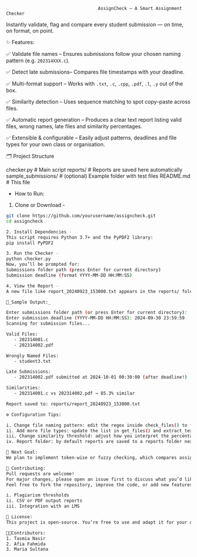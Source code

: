                                        AssignCheck – A Smart Assignment Checker

Instantly validate, flag and compare every student submission — on time, on format, on point.

✨ Features:

✅ Validate file names – Ensures submissions follow your chosen naming pattern (e.g. `202314XXX.c`).

✅ Detect late submissions– Compares file timestamps with your deadline.

✅ Multi-format support – Works with `.txt`, `.c`, `.cpp`, `.pdf`, `.l`, `.y` out of the box.

✅ Similarity detection – Uses sequence matching to spot copy–paste across files.

✅ Automatic report generation – Produces a clear text report listing valid files, wrong names, late files and similarity percentages.

✅ Extensible & configurable – Easily adjust patterns, deadlines and file types for your own class or organisation.

🗂 Project Structure

checker.py # Main script
reports/ # Reports are saved here automatically
sample_submissions/ # (optional) Example folder with test files
README.md # This file

- How to Run:

1. Clone or Download -
```bash
git clone https://github.com/yourusername/assigncheck.git
cd assigncheck

2. Install Dependencies -
This script requires Python 3.7+ and the PyPDF2 library:
pip install PyPDF2

3. Run the Checker -
python checker.py
Now, you’ll be prompted for:
Submissions folder path (press Enter for current directory)
Submission deadline (format YYYY-MM-DD HH:MM:SS)

4. View the Report -
A new file like report_20240923_153000.txt appears in the reports/ folder and is also printed to the console.

📝_Sample Output:_

Enter submissions folder path (or press Enter for current directory): ./submissions
Enter submission deadline (YYYY-MM-DD HH:MM:SS): 2024-09-30 23:59:59
Scanning for submission files...

Valid Files:
   - 202314001.c
   - 202314002.pdf

Wrongly Named Files:
   - student3.txt

Late Submissions:
   - 202314002.pdf submitted at 2024-10-01 00:30:00 (after deadline!)

Similarities:
   - 202314001.c vs 202314002.pdf → 85.3% similar

Report saved to: reports/report_20240923_153000.txt

⚙️ Configuration Tips:

i. Change file naming pattern: edit the regex inside check_files() to fit your naming rules.
ii. Add more file types: update the list in get_files() and extract_text() to include new extensions.
iii. Change similarity threshold: adjust how you interpret the percentage returned by analyze_similarities().
iv. Report folder: by default reports are saved to a reports folder next to your submissions; change self.report_dir in the constructor to move it elsewhere.

🧠 Next Goal:
We plan to implement token-wise or fuzzy checking, which compares assignments based on individual words or code tokens rather than exact text, making the checker smarter at detecting similar logic even if variable names or formatting differ.

🤝 Contributing:
Pull requests are welcome!
For major changes, please open an issue first to discuss what you’d like to change.
Feel free to fork the repository, improve the code, or add new features like:

i. Plagiarism thresholds
ii. CSV or PDF output reports
iii. Integration with an LMS

📄 License:
This project is open-source. You’re free to use and adapt it for your own courses or organisations under the terms of the MIT License (see LICENSE file if included).

👩‍🎓Contributors:
1. Tasmia Nasir
2. Afia Fahmida
3. Maria Sultana





